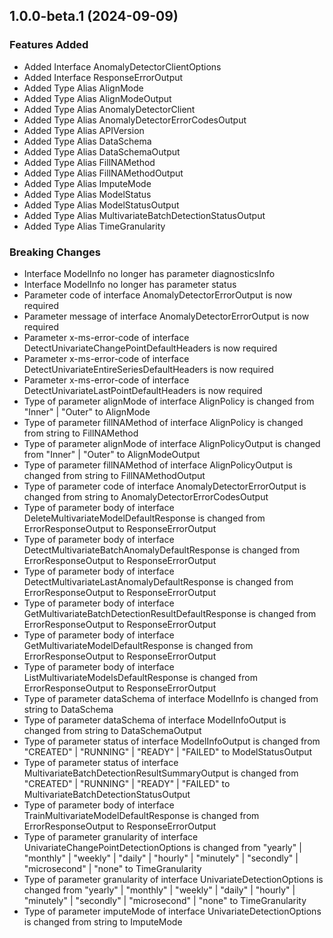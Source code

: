 ## 1.0.0-beta.1 (2024-09-09)
    
### Features Added

  - Added Interface AnomalyDetectorClientOptions
  - Added Interface ResponseErrorOutput
  - Added Type Alias AlignMode
  - Added Type Alias AlignModeOutput
  - Added Type Alias AnomalyDetectorClient
  - Added Type Alias AnomalyDetectorErrorCodesOutput
  - Added Type Alias APIVersion
  - Added Type Alias DataSchema
  - Added Type Alias DataSchemaOutput
  - Added Type Alias FillNAMethod
  - Added Type Alias FillNAMethodOutput
  - Added Type Alias ImputeMode
  - Added Type Alias ModelStatus
  - Added Type Alias ModelStatusOutput
  - Added Type Alias MultivariateBatchDetectionStatusOutput
  - Added Type Alias TimeGranularity

### Breaking Changes

  - Interface ModelInfo no longer has parameter diagnosticsInfo
  - Interface ModelInfo no longer has parameter status
  - Parameter code of interface AnomalyDetectorErrorOutput is now required
  - Parameter message of interface AnomalyDetectorErrorOutput is now required
  - Parameter x-ms-error-code of interface DetectUnivariateChangePointDefaultHeaders is now required
  - Parameter x-ms-error-code of interface DetectUnivariateEntireSeriesDefaultHeaders is now required
  - Parameter x-ms-error-code of interface DetectUnivariateLastPointDefaultHeaders is now required
  - Type of parameter alignMode of interface AlignPolicy is changed from "Inner" | "Outer" to AlignMode
  - Type of parameter fillNAMethod of interface AlignPolicy is changed from string to FillNAMethod
  - Type of parameter alignMode of interface AlignPolicyOutput is changed from "Inner" | "Outer" to AlignModeOutput
  - Type of parameter fillNAMethod of interface AlignPolicyOutput is changed from string to FillNAMethodOutput
  - Type of parameter code of interface AnomalyDetectorErrorOutput is changed from string to AnomalyDetectorErrorCodesOutput
  - Type of parameter body of interface DeleteMultivariateModelDefaultResponse is changed from ErrorResponseOutput to ResponseErrorOutput
  - Type of parameter body of interface DetectMultivariateBatchAnomalyDefaultResponse is changed from ErrorResponseOutput to ResponseErrorOutput
  - Type of parameter body of interface DetectMultivariateLastAnomalyDefaultResponse is changed from ErrorResponseOutput to ResponseErrorOutput
  - Type of parameter body of interface GetMultivariateBatchDetectionResultDefaultResponse is changed from ErrorResponseOutput to ResponseErrorOutput
  - Type of parameter body of interface GetMultivariateModelDefaultResponse is changed from ErrorResponseOutput to ResponseErrorOutput
  - Type of parameter body of interface ListMultivariateModelsDefaultResponse is changed from ErrorResponseOutput to ResponseErrorOutput
  - Type of parameter dataSchema of interface ModelInfo is changed from string to DataSchema
  - Type of parameter dataSchema of interface ModelInfoOutput is changed from string to DataSchemaOutput
  - Type of parameter status of interface ModelInfoOutput is changed from "CREATED" | "RUNNING" | "READY" | "FAILED" to ModelStatusOutput
  - Type of parameter status of interface MultivariateBatchDetectionResultSummaryOutput is changed from "CREATED" | "RUNNING" | "READY" | "FAILED" to MultivariateBatchDetectionStatusOutput
  - Type of parameter body of interface TrainMultivariateModelDefaultResponse is changed from ErrorResponseOutput to ResponseErrorOutput
  - Type of parameter granularity of interface UnivariateChangePointDetectionOptions is changed from "yearly" | "monthly" | "weekly" | "daily" | "hourly" | "minutely" | "secondly" | "microsecond" | "none" to TimeGranularity
  - Type of parameter granularity of interface UnivariateDetectionOptions is changed from "yearly" | "monthly" | "weekly" | "daily" | "hourly" | "minutely" | "secondly" | "microsecond" | "none" to TimeGranularity
  - Type of parameter imputeMode of interface UnivariateDetectionOptions is changed from string to ImputeMode
    
